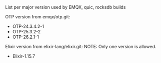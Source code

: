 List per major version used by EMQX, quic, rocksdb builds

OTP version from emqx/otp.git:

+ OTP-24.3.4.2-1
+ OTP-25.3.2-2
+ OTP-26.2.1-1

Elixir version from elixir-lang/elixir.git:
NOTE: Only one version is allowed.

+ Elixir-1.15.7

